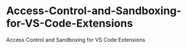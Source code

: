# Access-Control-and-Sandboxing-for-VS-Code-Extensions
Access Control and Sandboxing for VS Code Extensions
